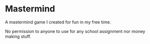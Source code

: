 # Mastermind

A mastermind game I created for fun in my free time.

No permission to anyone to use for any school assignment nor money making stuff.
